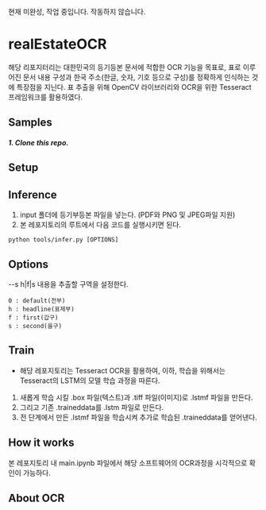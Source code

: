 현재 미완성, 작업 중입니다. 작동하지 않습니다.

# realEstateOCR
해당 리포지터리는 대한민국의 등기등본 문서에 적합한 OCR 기능을 목표로, 표로 이루어진 문서 내용 구성과 한국 주소(한글, 숫자, 기호 등으로 구성)를 정확하게 인식하는 것에 특장점을 지닌다.
표 추출을 위해 OpenCV 라이브러리와 OCR을 위한 Tesseract 프레임워크를 활용하였다.

## Samples
##### 1. Clone this repo.
## Setup

## Inference
1. input 폴더에 등기부등본 파일을 넣는다. (PDF와 PNG 및 JPEG파일 지원)
2. 본 레포지토리의 루트에서 다음 코드를 실행시키면 된다.
````
python tools/infer.py [OPTIONS]
````
## Options
--s h|f|s
내용을 추출할 구역을 설정한다.
````
0 : default(전부)
h : headline(표제부)
f : first(갑구)
s : second(을구)
````
## Train
* 해당 레포지토리는 Tesseract OCR을 활용하여, 이하, 학습을 위해서는 Tesseract의 LSTM의 모델 학습 과정을 따른다.
1) 새롭게 학습 시킬 .box 파일(텍스트)과 .tiff 파일(이미지)로 .lstmf 파일을 만든다.
2) 그리고 기존 .traineddata를 .lstm 파일로 만든다.
3) 전 단계에서 만든 .lstmf 파일을 학습시켜 추가로 학습된 .traineddata를 얻어낸다. 

## How it works
본 레포지토리 내 main.ipynb 파일에서 해당 소프트웨어의 OCR과정을 시각적으로 확인이 가능하다.
## About OCR
